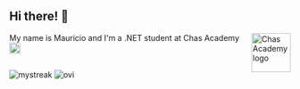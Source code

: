 ## Hi there! 👋

<img src="https://user-images.githubusercontent.com/113366808/224336356-c09c9402-9e83-44f3-a870-8bae1bf2d7d0.svg" width ="70" height="70" alt="Chas Academy logo" align="right">
<p align="left">My name is Mauricio and I'm a .NET student at Chas Academy <img src="https://user-images.githubusercontent.com/113366808/224347548-c069f9ed-aee0-4f73-bf95-a4784774941e.svg" width ="20" height="20" alt="Chas Academy logo"></p> 


##
<img src="https://github-readme-streak-stats.herokuapp.com/?user=Marremelad&theme=tokyonight" alt="mystreak"/>

<img src="https://github-readme-stats.vercel.app/api/top-langs?username=Marremelad&show_icons=true&locale=en&layout=compact&theme=chartreuse-dark" alt="ovi" />